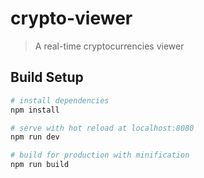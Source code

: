 # crypto-viewer

> A real-time cryptocurrencies viewer

## Build Setup

```bash
# install dependencies
npm install

# serve with hot reload at localhost:8080
npm run dev

# build for production with minification
npm run build
```
